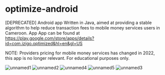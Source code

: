 # optimize-android
[DEPRECATED] Android app Written in Java, aimed at providing a stable algorithm to help reduce transaction fees to mobile money services users in Cameroon. App
App can be found at https://play.google.com/store/apps/details?id=com.izigo.optimized&hl=en&gl=US

NOTE: Providers pricing for mobile money services has changed in 2022, this app is no longer relevant. For educational purposes only.


![unnamed1](https://user-images.githubusercontent.com/9214164/170712239-3e121145-0021-42ff-8dd9-c1edaeb7d21a.png)
![unnamed2](https://user-images.githubusercontent.com/9214164/170712246-b56aae2f-0bcd-4ed9-91f5-8b2a159303fd.png)
![unnamed4](https://user-images.githubusercontent.com/9214164/170712250-59485f8d-4bd5-48fc-8478-c64b5ab3be92.png)
![unnamed5](https://user-images.githubusercontent.com/9214164/170712257-dd7f27e8-3a54-4912-96ff-42f9b65eca6d.png)
![unnamed3](https://user-images.githubusercontent.com/9214164/170712260-4ea2248c-40b8-4ada-a30d-5fec2e82e172.png)
